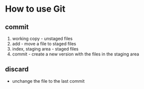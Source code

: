 # How to use Git

## commit

1. working copy - unstaged files
2. add - move a file to staged files
3. index, staging area - staged files
4. commit - create a new version with the files in the staging area

## discard

- unchange the file to the last commit
